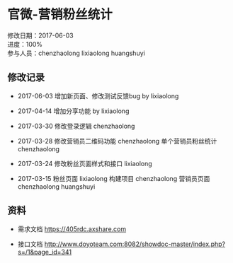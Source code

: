 # 官微-营销粉丝统计
修改日期：2017-06-03  
进度：100%  
参与人员：chenzhaolong lixiaolong huangshuyi  

## 修改记录 
- 2017-06-03
增加新页面、修改测试反馈bug by lixiaolong

- 2017-04-14
增加分享功能 by lixiaolong

- 2017-03-30
修改登录逻辑 chenzhaolong

- 2017-03-28
修改营销员二维码功能 chenzhaolong
单个营销员粉丝统计 chenzhaolong


- 2017-03-24
修改粉丝页面样式和接口 lixiaolong

- 2017-03-15
粉丝页面 lixiaolong
构建项目 chenzhaolong
营销员页面 chenzhaolong huangshuyi


## 资料
- 需求文档
https://405rdc.axshare.com



- 接口文档
http://www.doyoteam.com:8082/showdoc-master/index.php?s=/1&page_id=341

